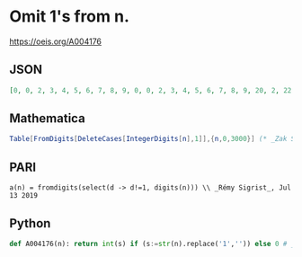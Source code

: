 # Omit 1's from n\.
https://oeis.org/A004176
## JSON
```JSON
[0, 0, 2, 3, 4, 5, 6, 7, 8, 9, 0, 0, 2, 3, 4, 5, 6, 7, 8, 9, 20, 2, 22, 23, 24, 25, 26, 27, 28, 29, 30, 3, 32, 33, 34, 35, 36, 37, 38, 39, 40, 4, 42, 43, 44, 45, 46, 47, 48, 49, 50, 5, 52, 53, 54, 55, 56, 57, 58, 59, 60, 6, 62, 63, 64, 65, 66, 67, 68, 69, 70, 7, 72, 73, 74]
```
## Mathematica
```Mathematica
Table[FromDigits[DeleteCases[IntegerDigits[n],1]],{n,0,3000}] (* _Zak Seidov_, Dec 08 2010 *)
```
## PARI
```PARI
a(n) = fromdigits(select(d -> d!=1, digits(n))) \\ _Rémy Sigrist_, Jul 13 2019
```
## Python
```Python
def A004176(n): return int(s) if (s:=str(n).replace('1','')) else 0 # _M. F. Hasler_, Jan 23 2023
```

